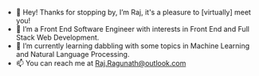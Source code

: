 - 👋 Hey! Thanks for stopping by, I’m Raj, it's a pleasure to [virtually] meet you!
- 👀 I’m a Front End Software Engineer with interests in Front End and Full Stack Web Development. 
- 🌱 I’m currently learning dabbling with some topics in Machine Learning and Natural Language Processing.
- 📫 You can reach me at Raj.Ragunath@outlook.com

<!---
Raj-Ragunath/Raj-Ragunath is a ✨ special ✨ repository because its `README.md` (this file) appears on your GitHub profile.
You can click the Preview link to take a look at your changes.
--->
